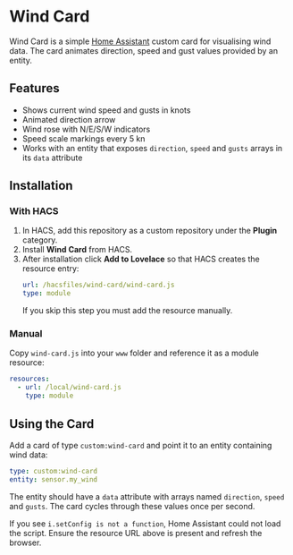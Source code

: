 # Wind Card

Wind Card is a simple [Home Assistant](https://www.home-assistant.io/) custom card for visualising wind data. The card animates direction, speed and gust values provided by an entity.

## Features
- Shows current wind speed and gusts in knots
- Animated direction arrow
- Wind rose with N/E/S/W indicators
- Speed scale markings every 5 kn
- Works with an entity that exposes `direction`, `speed` and `gusts` arrays in its `data` attribute

## Installation
### With HACS
1. In HACS, add this repository as a custom repository under the **Plugin** category.
2. Install **Wind Card** from HACS.
3. After installation click **Add to Lovelace** so that HACS creates the resource entry:
   ```yaml
   url: /hacsfiles/wind-card/wind-card.js
   type: module
   ```
   If you skip this step you must add the resource manually.

### Manual
Copy `wind-card.js` into your `www` folder and reference it as a module resource:
```yaml
resources:
  - url: /local/wind-card.js
    type: module
```

## Using the Card
Add a card of type `custom:wind-card` and point it to an entity containing wind data:
```yaml
type: custom:wind-card
entity: sensor.my_wind
```
The entity should have a `data` attribute with arrays named `direction`, `speed` and `gusts`. The card cycles through these values once per second.

If you see `i.setConfig is not a function`, Home Assistant could not load the script. Ensure the resource URL above is present and refresh the browser.

